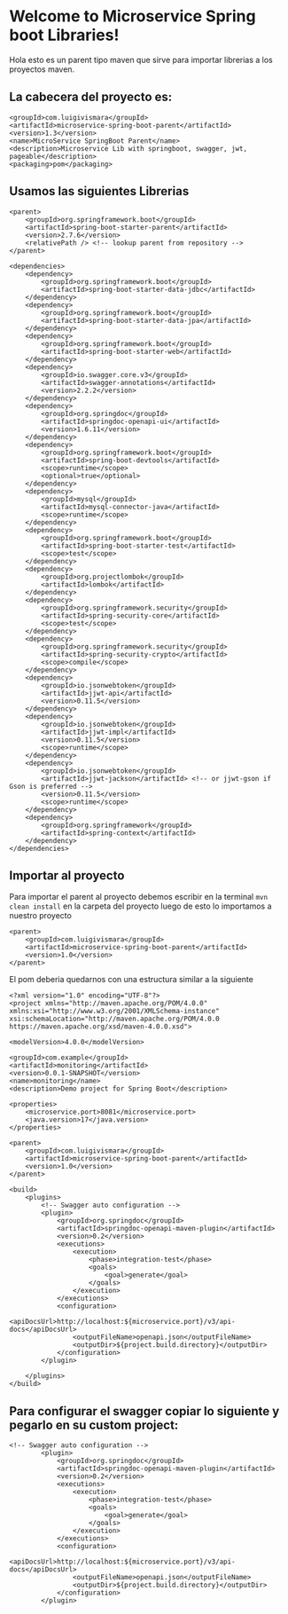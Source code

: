 # Welcome to Microservice Spring boot Libraries!

Hola esto es un parent tipo maven que sirve para importar librerias a los proyectos maven.

## La cabecera del proyecto es:
 

    <groupId>com.luigivismara</groupId>
	<artifactId>microservice-spring-boot-parent</artifactId>
	<version>1.3</version>
	<name>MicroService SpringBoot Parent</name>
	<description>Microservice Lib with springboot, swagger, jwt, pageable</description>
	<packaging>pom</packaging>

## Usamos las siguientes Librerias

    <parent>
		<groupId>org.springframework.boot</groupId>
		<artifactId>spring-boot-starter-parent</artifactId>
		<version>2.7.6</version>
		<relativePath /> <!-- lookup parent from repository -->
	</parent>
	
    <dependencies>
		<dependency>
			<groupId>org.springframework.boot</groupId>
			<artifactId>spring-boot-starter-data-jdbc</artifactId>
		</dependency>
		<dependency>
			<groupId>org.springframework.boot</groupId>
			<artifactId>spring-boot-starter-data-jpa</artifactId>
		</dependency>
		<dependency>
			<groupId>org.springframework.boot</groupId>
			<artifactId>spring-boot-starter-web</artifactId>
		</dependency>
		<dependency>
			<groupId>io.swagger.core.v3</groupId>
			<artifactId>swagger-annotations</artifactId>
			<version>2.2.2</version>
		</dependency>
		<dependency>
			<groupId>org.springdoc</groupId>
			<artifactId>springdoc-openapi-ui</artifactId>
			<version>1.6.11</version>
		</dependency>
		<dependency>
			<groupId>org.springframework.boot</groupId>
			<artifactId>spring-boot-devtools</artifactId>
			<scope>runtime</scope>
			<optional>true</optional>
		</dependency>
		<dependency>
			<groupId>mysql</groupId>
			<artifactId>mysql-connector-java</artifactId>
			<scope>runtime</scope>
		</dependency>
		<dependency>
			<groupId>org.springframework.boot</groupId>
			<artifactId>spring-boot-starter-test</artifactId>
			<scope>test</scope>
		</dependency>
		<dependency>
			<groupId>org.projectlombok</groupId>
			<artifactId>lombok</artifactId>
		</dependency>
		<dependency>
			<groupId>org.springframework.security</groupId>
			<artifactId>spring-security-core</artifactId>
			<scope>test</scope>
		</dependency>
		<dependency>
			<groupId>org.springframework.security</groupId>
			<artifactId>spring-security-crypto</artifactId>
			<scope>compile</scope>
		</dependency>
		<dependency>
			<groupId>io.jsonwebtoken</groupId>
			<artifactId>jjwt-api</artifactId>
			<version>0.11.5</version>
		</dependency>
		<dependency>
			<groupId>io.jsonwebtoken</groupId>
			<artifactId>jjwt-impl</artifactId>
			<version>0.11.5</version>
			<scope>runtime</scope>
		</dependency>
		<dependency>
			<groupId>io.jsonwebtoken</groupId>
			<artifactId>jjwt-jackson</artifactId> <!-- or jjwt-gson if Gson is preferred -->
			<version>0.11.5</version>
			<scope>runtime</scope>
		</dependency>
		<dependency>
			<groupId>org.springframework</groupId>
			<artifactId>spring-context</artifactId>
		</dependency>
	</dependencies>
		

## Importar al proyecto
Para importar el parent al proyecto debemos escribir en la terminal  `mvn clean install` en la carpeta del proyecto luego de esto lo importamos a nuestro proyecto

    <parent>
		<groupId>com.luigivismara</groupId>
		<artifactId>microservice-spring-boot-parent</artifactId>
		<version>1.0</version>
	</parent>
El pom deberia quedarnos con una estructura similar a la siguiente

    <?xml version="1.0" encoding="UTF-8"?>
	<project xmlns="http://maven.apache.org/POM/4.0.0" xmlns:xsi="http://www.w3.org/2001/XMLSchema-instance" xsi:schemaLocation="http://maven.apache.org/POM/4.0.0 https://maven.apache.org/xsd/maven-4.0.0.xsd">	
	
	<modelVersion>4.0.0</modelVersion>
	
	<groupId>com.example</groupId>
	<artifactId>monitoring</artifactId>
	<version>0.0.1-SNAPSHOT</version>
	<name>monitoring</name>
	<description>Demo project for Spring Boot</description>

	<properties>
		<microservice.port>8081</microservice.port>
		<java.version>17</java.version>
	</properties>

	<parent>
		<groupId>com.luigivismara</groupId>
		<artifactId>microservice-spring-boot-parent</artifactId>
		<version>1.0</version>
	</parent>

	<build>
		<plugins>
			<!-- Swagger auto configuration -->
			<plugin>
				<groupId>org.springdoc</groupId>
				<artifactId>springdoc-openapi-maven-plugin</artifactId>
				<version>0.2</version>
				<executions>
					<execution>
						<phase>integration-test</phase>
						<goals>
							<goal>generate</goal>
						</goals>
					</execution>
				</executions>
				<configuration>
					<apiDocsUrl>http://localhost:${microservice.port}/v3/api-docs</apiDocsUrl>
					<outputFileName>openapi.json</outputFileName>
					<outputDir>${project.build.directory}</outputDir>
				</configuration>
			</plugin>

		</plugins>
	</build>

</project>

## Para configurar el swagger copiar lo siguiente y pegarlo en su custom project:
 

    <!-- Swagger auto configuration -->
			<plugin>
				<groupId>org.springdoc</groupId>
				<artifactId>springdoc-openapi-maven-plugin</artifactId>
				<version>0.2</version>
				<executions>
					<execution>
						<phase>integration-test</phase>
						<goals>
							<goal>generate</goal>
						</goals>
					</execution>
				</executions>
				<configuration>
					<apiDocsUrl>http://localhost:${microservice.port}/v3/api-docs</apiDocsUrl>
					<outputFileName>openapi.json</outputFileName>
					<outputDir>${project.build.directory}</outputDir>
				</configuration>
			</plugin>
